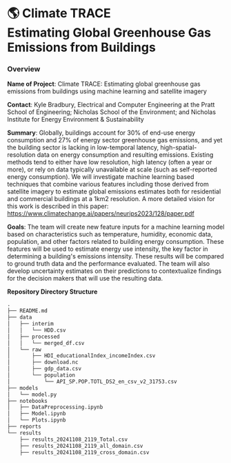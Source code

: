 # 🌎 Climate TRACE <br> Estimating Global Greenhouse Gas Emissions from Buildings
### Overview

**Name of Project**: Climate TRACE: Estimating global greenhouse gas emissions from buildings using machine learning and satellite imagery


**Contact**: Kyle Bradbury, Electrical and Computer Engineering at the Pratt School of Engineering; Nicholas School of the Environment; and Nicholas Institute for Energy Environment & Sustainability


**Summary**:​ Globally, buildings account for 30% of end-use energy consumption and 27% of energy sector greenhouse gas emissions, and yet the building sector is lacking in low-temporal latency, high-spatial-resolution data on energy consumption and resulting emissions. Existing methods tend to either have low resolution, high latency (often a year or more), or rely on data typically unavailable at scale (such as self-reported energy consumption). We will investigate machine learning based techniques that combine various features including those derived from satellite imagery to estimate global emissions estimates both for residential and commercial buildings at a 1km2 resolution. 
A more detailed vision for this work is described in this paper: https://www.climatechange.ai/papers/neurips2023/128/paper.pdf


**Goals**​: The team will create new feature inputs for a machine learning model based on characteristics such as temperature, humidity, economic data, population, and other factors related to building energy consumption. These features will be used to estimate energy use intensity, the key factor in determining a building's emissions intensity. These results will be compared to ground truth data and the performance evaluated. The team will also develop uncertainty estimates on their predictions to contextualize findings for the decision makers that will use the resulting data.

**Repository Directory Structure**

```python
.
├── README.md
├── data
│   ├── interim
│   │   └── HDD.csv
│   ├── processed
│   │   └── merged_df.csv
│   └── raw
│       ├── HDI_educationalIndex_incomeIndex.csv
│       ├── download.nc
│       ├── gdp_data.csv
│       └── population
│           └── API_SP.POP.TOTL_DS2_en_csv_v2_31753.csv
├── models
│   └── model.py
├── notebooks
│   ├── DataPreprocessing.ipynb
│   ├── Model.ipynb
│   └── Plots.ipynb
├── reports
└── results
    ├── results_20241108_2119_Total.csv
    ├── results_20241108_2119_all_domain.csv
    ├── results_20241108_2119_cross_domain.csv

```
